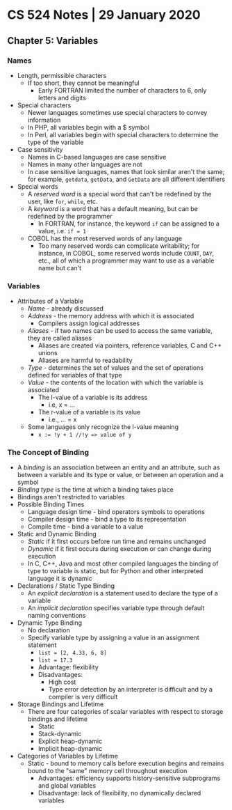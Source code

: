 # CS 524 Notes | 29 January 2020
## Chapter 5: Variables
### Names
- Length, permissible characters
  - If too short, they cannot be meaningful
    - Early FORTRAN limited the number of characters to 6, only letters and digits
- Special characters
  - Newer languages sometimes use special characters to convey information
  - In PHP, all variables begin with a $ symbol
  - In Perl, all variables begin with special characters to determine the type of the variable
- Case sensitivity
  - Names in C-based languages are case sensitive
  - Names in many other languages are not
  - In case sensitive languages, names that look similar aren't the same; for example, `getdata`, `getData`, and `GetData` are all different identifiers
- Special words
  - A *reserved word* is a special word that can't be redefined by the user, like `for`, `while`, etc.
  - A *keyword* is a word that has a default meaning, but can be redefined by the programmer
    - In FORTRAN, for instance, the keyword `if` can be assigned to a value, i.e. `if = 1`
  - COBOL has the most reserved words of any language
    - Too many reserved words can complicate writability; for instance, in COBOL, some reserved words include `COUNT`, `DAY`, etc., all of which a programmer may want to use as a variable name but can't

### Variables
- Attributes of a Variable
  - *Name* - already discussed
  - *Address* - the memory address with which it is associated
    - Compilers assign logical addresses
  - *Aliases* - if two names can be used to access the same variable, they are called aliases
    - Aliases are created via pointers, reference variables, C and C++ unions
    - Aliases are harmful to readability
  - *Type* - determines the set of values and the set of operations defined for variables of that type
  - *Value* - the contents of the location with which the variable is associated
    - The l-value of a variable is its address
      - i.e, x = ...
    - The r-value of a variable is its value
      - i.e., ... = x
  - Some languages only recognize the l-value meaning
    - `x := !y + 1 //!y => value of y`

### The Concept of Binding
- A *binding* is an association between an entity and an attribute, such as between a variable and its type or value, or between an operation and a symbol
- *Binding type* is the time at which a binding takes place
- Bindings aren't restricted to variables
- Possible Binding Times
  - Language design time - bind operators symbols to operations
  - Compiler design time - bind a type to its representation
  - Compile time - bind a variable to a value
- Static and Dynamic Binding
  - *Static* if it first occurs before run time and remains unchanged
  - *Dynamic* if it first occurs during execution or can change during execution
  - In C, C++, Java and most other compiled languages the binding of type to variable is static, but for Python and other interpreted language it is dynamic
- Declarations / Static Type Binding
  - An *explicit declaration* is a statement used to declare the type of a variable
  - An *implicit declaration* specifies variable type through default naming conventions
- Dynamic Type Binding
  - No declaration
  - Specify variable type by assigning a value in an assignment statement
    - `list = [2, 4.33, 6, 8]`
    - `list = 17.3`
    - Advantage: flexibility
    - Disadvantages:
      - High cost
      - Type error detection by an interpreter is difficult and by a compiler is very difficult
- Storage Bindings and Lifetime
  - There are four categories of scalar variables with respect to storage bindings and lifetime
    - Static
    - Stack-dynamic
    - Explicit heap-dynamic
    - Implicit heap-dynamic
- Categories of Variables by Lifetime
  - Static - bound to memory calls before execution begins and remains bound to the "same" memory cell throughout execution
    - Advantages: efficiency supports history-sensitive subprograms and global variables
    - Disadvantage: lack of flexibility, no dynamically declared variables
